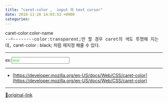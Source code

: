 ```yaml
---
title: "caret-color ,  input 의 text cursor"
date: 2018-11-26 14:03:53 +0900
categories: 
---
```

  

caret-color:color-name  
<font color="#222222" face="Consolas, Lucida Console, Courier New, monospace">--=--------</font><font color="#222222" face="Consolas, Lucida Console, Courier New, monospace">color:transparent;</font><font color="#222222" face="Consolas, Lucida Console, Courier New, monospace">만 할 경우 caret의 색도 투명해 지는데,</font>
caret-color : black;
처럼 재지정 해줄 수 있다.
  
  


- - - - - -

ex:<input placeholder="input!" style="color:#0f0;caret-color:#f00" type="text" value="test"></input>



***
+ [https://developer.mozilla.org/en-US/docs/Web/CSS/caret-color](https://developer.mozilla.org/en-US/docs/Web/CSS/caret-color)


***
[🔗original-link](http://www.mins01.com/mh/tech/read/1213)
